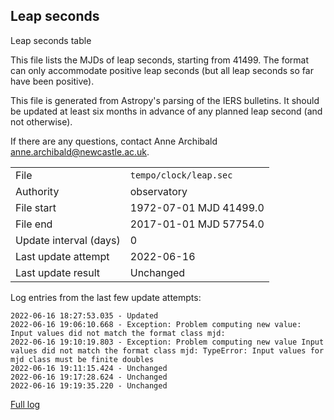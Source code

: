 
## Leap seconds

Leap seconds table

This file lists the MJDs of leap seconds, starting from 41499.
The format can only accommodate positive leap seconds (but all
leap seconds so far have been positive).

This file is generated from Astropy's parsing of the IERS
bulletins. It should be updated at least six months in advance
of any planned leap second (and not otherwise).

If there are any questions, contact Anne Archibald
<anne.archibald@newcastle.ac.uk>.

|     |     |
|:--- |:--- |
| File | `tempo/clock/leap.sec` |
| Authority | observatory |
| File start | 1972-07-01 MJD 41499.0 |
| File end | 2017-01-01 MJD 57754.0 |
| Update interval (days) | 0 |
| Last update attempt | 2022-06-16 |
| Last update result | Unchanged |

Log entries from the last few update attempts:
```
2022-06-16 18:27:53.035 - Updated
2022-06-16 19:06:10.668 - Exception: Problem computing new value: Input values did not match the format class mjd:
2022-06-16 19:10:19.803 - Exception: Problem computing new value Input values did not match the format class mjd: TypeError: Input values for mjd class must be finite doubles
2022-06-16 19:11:15.424 - Unchanged
2022-06-16 19:17:28.624 - Unchanged
2022-06-16 19:19:35.220 - Unchanged
```
[Full log](https://raw.githubusercontent.com/ipta/pulsar-clock-corrections/main/log/tempo/clock/leap.sec.log)
